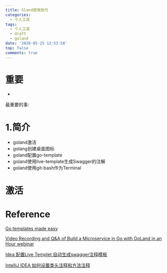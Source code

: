 ```yaml
---
title: Gland使用技巧
categories:
  - 个人工具
tags:
  - 个人工具
  - draft
  - goland
date: '2020-05-25 12:53:50'
top: false
comments: true
---
```


# 重要
+ 
最重要的事: 

# 1.简介
+ goland激活
+ golang创建桌面图标
+ goland配置go-template
+ goland使用live-template生成Swagger的注解
+ goland使用git-bash作为Terminal

# 激活


# Reference

[Go templates made easy](https://blog.jetbrains.com/go/2018/12/14/go-templates-made-easy/?_ga=2.92277531.766463060.1589277937-434880970.1582637428)



[Video Recording and Q&A of Build a Microservice in Go with GoLand in an Hour webinar](https://blog.jetbrains.com/go/2020/05/19/video-recording-and-qa-of-build-a-microservice-in-go-with-goland-in-an-hour-webinar/)



[Idea 配置Live Templet 自动生成swagger注释模板](https://blog.csdn.net/weixin_40596063/article/details/90897864)

[IntelliJ IDEA 如何设置类头注释和方法注释](https://www.cnblogs.com/lqyy/p/9390441.html)




